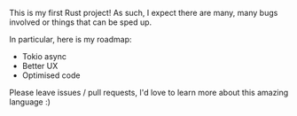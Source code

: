 This is my first Rust project! As such, I expect there are many, many bugs involved or things that can be sped up.

In particular, here is my roadmap:
* Tokio async
* Better UX
* Optimised code


Please leave issues / pull requests, I'd love to learn more about this amazing language :) 